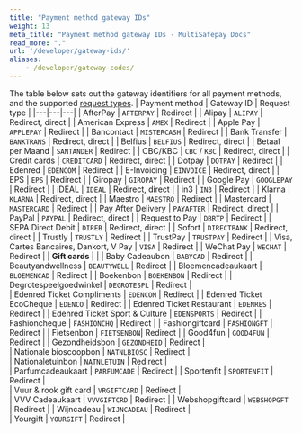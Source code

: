 ```yaml
---
title: "Payment method gateway IDs"
weight: 13
meta_title: "Payment method gateway IDs - MultiSafepay Docs"
read_more: "."
url: '/developer/gateway-ids/'
aliases: 
    - /developer/gateway-codes/
---
```

The table below sets out the gateway identifiers for all payment methods, and the supported [request types](/developer/direct-vs-redirect/).
| Payment method | Gateway ID | Request type |
|---|---|---|
| AfterPay | `AFTERPAY` | Redirect |
| Alipay | `ALIPAY` | Redirect, direct |
| American Express | `AMEX` | Redirect |
| Apple Pay | `APPLEPAY` | Redirect |
| Bancontact | `MISTERCASH` | Redirect |
| Bank Transfer | `BANKTRANS` | Redirect, direct |
| Belfius | `BELFIUS` | Redirect, direct |
| Betaal per Maand | `SANTANDER` | Redirect |
| CBC/KBC | `CBC` / `KBC` | Redirect, direct |
| Credit cards | `CREDITCARD` | Redirect, direct |
| Dotpay | `DOTPAY` | Redirect |
| Edenred | `EDENCOM` | Redirect |
| E-Invoicing | `EINVOICE` | Redirect, direct |
| EPS | `EPS` | Redirect |
| Giropay | `GIROPAY` | Redirect |
| Google Pay | `GOOGLEPAY` | Redirect |
| iDEAL | `IDEAL` | Redirect, direct |
| in3 | `IN3` | Redirect |
| Klarna | `KLARNA` | Redirect, direct |
| Maestro | `MAESTRO` | Redirect |
| Mastercard | `MASTERCARD` | Redirect |
| Pay After Delivery | `PAYAFTER` | Redirect, direct |
| PayPal | `PAYPAL` | Redirect, direct |
| Request to Pay | `DBRTP` | Redirect |
| SEPA Direct Debit | `DIREB` | Redirect, direct |
| Sofort | `DIRECTBANK` | Redirect, direct |
| Trustly | `TRUSTLY` | Redirect |
| TrustPay | `TRUSTPAY` | Redirect |
| Visa, Cartes Bancaires, Dankort, V Pay | `VISA` | Redirect |
| WeChat Pay | `WECHAT` | Redirect |
| **Gift cards** | |
| Baby Cadeaubon | `BABYCAD` | Redirect | 
| Beautyandwellness | `BEAUTYWELL` | Redirect |
| Bloemencadeaukaart | `BLOEMENCAD` | Redirect |
| Boekenbon | `BOEKENBON` | Redirect |
| Degrotespeelgoedwinkel | `DEGROTESPL` | Redirect |  
| Edenred Ticket Compliments | `EDENCOM` | Redirect |
| Edenred Ticket EcoCheque | `EDENCO` | Redirect |
| Edenred Ticket Restaurant | `EDENRES` | Redirect |
| Edenred Ticket Sport & Culture | `EDENSPORTS` | Redirect | 
| Fashioncheque | `FASHIONCHQ` | Redirect | 
| Fashiongiftcard | `FASHIONGFT` | Redirect | 
| Fietsenbon | `FIETSENBON`| Redirect |
| Good4fun | `GOOD4FUN` | Redirect | 
| Gezondheidsbon | `GEZONDHEID` | Redirect |  
| Nationale bioscoopbon | `NATNLBIOSC` | Redirect |     
| Nationaletuinbon | `NATNLETUIN` | Redirect |   
| Parfumcadeaukaart | `PARFUMCADE` | Redirect | 
| Sportenfit | `SPORTENFIT` | Redirect |  
| Vuur & rook gift card | `VRGIFTCARD` | Redirect |   
| VVV Cadeaukaart | `VVVGIFTCRD` | Redirect | 
| Webshopgiftcard | `WEBSHOPGFT` | Redirect |
| Wijncadeau | `WIJNCADEAU` | Redirect |    
| Yourgift | `YOURGIFT` | Redirect | 